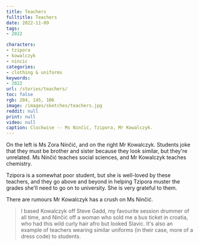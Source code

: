 ```yaml
---
title: Teachers
fulltitle: Teachers
date: 2022-11-09
tags:
- 2022

characters:
- tzipora
- kowalczyk
- nincic
categories:
- clothing & uniforms
keywords:
- 2022
url: /stories/teachers/
toc: false
rgb: 204, 145, 106
image: /images/sketches/teachers.jpg
reddit: null
print: null
video: null
caption: Clockwise -- Ms Ninčić, Tzipora, Mr Kowalczyk.
---
```

On the left is Ms Zora Ninčić, and on the right Mr Kowalczyk. Students joke that they must be brother and sister because they look similar, but they're unrelated. Ms Ninčić teaches social sciences, and Mr Kowalczyk teaches chemistry.

Tzipora is a somewhat poor student, but she is well-loved by these teachers, and they go above and beyond in helping Tzipora muster the grades she'll need to go on to university. She is very grateful to them.

There are rumours Mr Kowalczyk has a crush on Ms Ninčić.

> I based Kowalczyk off Steve Gadd, my favourite session drummer of all time, and Ninčić off a woman who sold me a bus ticket in croatia, who had this wild curly hair afro but looked Slavic.
It's also an example of teachers wearing similar uniforms (in their case, more of a dress code) to students.